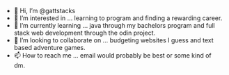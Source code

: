 - 👋 Hi, I’m @gattstacks
- 👀 I’m interested in ... learning to program and finding a rewarding career.
- 🌱 I’m currently learning ... java through my bachelors program and full stack web development through the odin project.
- 💞️ I’m looking to collaborate on ... budgeting websites I guess and text based adventure games. 
- 📫 How to reach me ... email would probably be best or some kind of dm.

<!---
gattstacks/gattstacks is a ✨ special ✨ repository because its `README.md` (this file) appears on your GitHub profile.
You can click the Preview link to take a look at your changes.
--->
